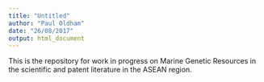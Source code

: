 ```yaml
---
title: "Untitled"
author: "Paul Oldham"
date: "26/08/2017"
output: html_document
---
```


This is the repository for work in progress on Marine Genetic Resources in the scientific and patent literature in the ASEAN region. 
